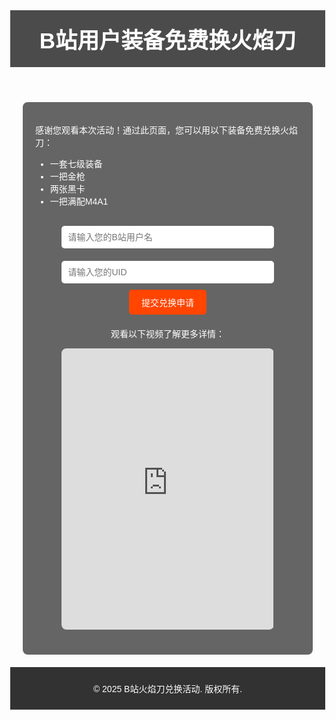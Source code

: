 <!DOCTYPE html>
<html lang="zh-CN">
<head>
    <meta charset="UTF-8">
    <meta name="viewport" content="width=device-width, initial-scale=1.0">
    <title>B站用户装备免费换火焰刀</title>
    <style>
        body {
            margin: 0;
            font-family: Arial, sans-serif;
            color: #fff;
            background: url('https://example.com/fire-background.jpg') no-repeat center center fixed;
            background-size: cover;
        }
        header {
            text-align: center;
            padding: 20px;
            background: rgba(0, 0, 0, 0.7);
        }
        header h1 {
            font-size: 2.5em;
            margin: 0;
        }
        section {
            margin: 20px;
            padding: 20px;
            background: rgba(0, 0, 0, 0.6);
            border-radius: 8px;
        }
        .input-section {
            text-align: center;
            margin-top: 20px;
        }
        .input-section input {
            padding: 10px;
            font-size: 1em;
            margin: 10px 0;
            width: 80%;
            border: none;
            border-radius: 5px;
        }
        .input-section button {
            padding: 10px 20px;
            font-size: 1em;
            background-color: #ff4500;
            color: white;
            border: none;
            border-radius: 5px;
            cursor: pointer;
        }
        .input-section button:hover {
            background-color: #e63e00;
        }
        .video-section {
            text-align: center;
            margin: 20px 0;
        }
        .video-section iframe {
            width: 80%;
            height: 450px;
            border: none;
            border-radius: 8px;
        }
        footer {
            text-align: center;
            padding: 10px;
            background: rgba(0, 0, 0, 0.8);
        }
    </style>
</head>
<body>
    <header>
        <h1>B站用户装备免费换火焰刀</h1>
    </header>
    <section>
        <p>感谢您观看本次活动！通过此页面，您可以用以下装备免费兑换火焰刀：</p>
        <ul>
            <li>一套七级装备</li>
            <li>一把金枪</li>
            <li>两张黑卡</li>
            <li>一把满配M4A1</li>
        </ul>
        <div class="input-section">
            <input type="text" placeholder="请输入您的B站用户名">
            <input type="text" placeholder="请输入您的UID">
            <button>提交兑换申请</button>
        </div>
        <div class="video-section">
            <p>观看以下视频了解更多详情：</p>
            <iframe src="https://www.kuaishou.com/short-video/hEJYJd" allowfullscreen></iframe>
        </div>
    </section>
    <footer>
        <p>© 2025 B站火焰刀兑换活动. 版权所有.</p>
    </footer>
</body>
</html>
